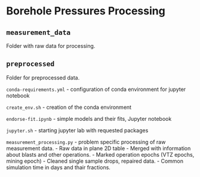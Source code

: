 # Borehole Pressures Processing

## `measurement_data`
Folder with raw data for processing.

## `preprocessed`
Folder for preprocessed data.

`conda-requirements.yml` - configuration of conda environment for jupyter notebook

`create_env.sh` - creation of the conda environment

`endorse-fit.ipynb` - simple models and their fits, Jupyter notebook

`jupyter.sh` - starting jupyter lab with requested packages

`measurement_processing.py` - problem specific processing of raw measurement data. 
    - Raw data in plane 2D table
    - Merged with information about blasts and other operations.
    - Marked operation epochs (VTZ epochs, mining epoch)
    - Cleaned single sample drops, repaired data.
    - Common simulation time in days and thair fractions.
    
